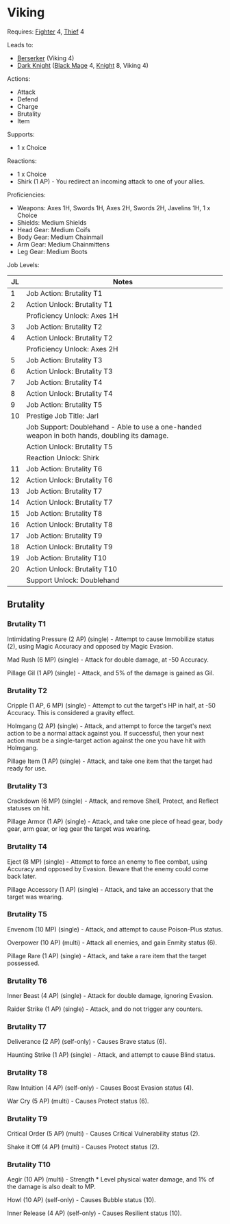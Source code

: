 # Viking

Requires: [Fighter](/Jobs/JobDetails/Fighter.md) 4, [Thief](/Jobs/JobDetails/Thief.md) 4

Leads to:

- [Berserker](/Jobs/JobDetails/Berserker.md) (Viking 4)
- [Dark Knight](/Jobs/JobDetails/DarkKnight.md) ([Black Mage](/Jobs/JobDetails/BlackMage.md) 4, [Knight](/Jobs/JobDetails/Knight.md) 8, Viking 4)

Actions:

- Attack
- Defend
- Charge
- Brutality
- Item

Supports:

- 1 x Choice

Reactions:

- 1 x Choice
- Shirk (1 AP) - You redirect an incoming attack to one of your allies.

Proficiencies:

- Weapons: Axes 1H, Swords 1H, Axes 2H, Swords 2H, Javelins 1H, 1 x Choice
- Shields: Medium Shields
- Head Gear: Medium Coifs
- Body Gear: Medium Chainmail
- Arm Gear: Medium Chainmittens
- Leg Gear: Medium Boots

Job Levels:

| JL | Notes |
| --- | --- |
| 1 | Job Action: Brutality T1
| 2 | Action Unlock: Brutality T1
|   | Proficiency Unlock: Axes 1H
| 3 | Job Action: Brutality T2
| 4 | Action Unlock: Brutality T2
|   | Proficiency Unlock: Axes 2H
| 5 | Job Action: Brutality T3
| 6 | Action Unlock: Brutality T3
| 7 | Job Action: Brutality T4
| 8 | Action Unlock: Brutality T4
| 9 | Job Action: Brutality T5
| 10 | Prestige Job Title: Jarl
|    | Job Support: Doublehand - Able to use a one-handed weapon in both hands, doubling its damage.
|    | Action Unlock: Brutality T5
|    | Reaction Unlock: Shirk
| 11 | Job Action: Brutality T6
| 12 | Action Unlock: Brutality T6
| 13 | Job Action: Brutality T7
| 14 | Action Unlock: Brutality T7
| 15 | Job Action: Brutality T8
| 16 | Action Unlock: Brutality T8
| 17 | Job Action: Brutality T9
| 18 | Action Unlock: Brutality T9
| 19 | Job Action: Brutality T10
| 20 | Action Unlock: Brutality T10
|    | Support Unlock: Doublehand

## Brutality

### Brutality T1

Intimidating Pressure (2 AP) (single) - Attempt to cause Immobilize status (2), using Magic Accuracy and opposed by Magic Evasion.

Mad Rush (6 MP) (single) - Attack for double damage, at -50 Accuracy.

Pillage Gil (1 AP) (single) - Attack, and 5% of the damage is gained as Gil.

### Brutality T2

Cripple (1 AP, 6 MP) (single) - Attempt to cut the target's HP in half, at -50 Accuracy. This is considered a gravity effect.

Holmgang (2 AP) (single) - Attack, and attempt to force the target's next action to be a normal attack against you. If successful, then your next action must be a single-target action against the one you have hit with Holmgang.

Pillage Item (1 AP) (single) - Attack, and take one item that the target had ready for use.

### Brutality T3

Crackdown (6 MP) (single) - Attack, and remove Shell, Protect, and Reflect statuses on hit.

Pillage Armor (1 AP) (single) - Attack, and take one piece of head gear, body gear, arm gear, or leg gear the target was wearing.

### Brutality T4

Eject (8 MP) (single) - Attempt to force an enemy to flee combat, using Accuracy and opposed by Evasion. Beware that the enemy could come back later.

Pillage Accessory (1 AP) (single) - Attack, and take an accessory that the target was wearing.

### Brutality T5

Envenom (10 MP) (single) - Attack, and attempt to cause Poison-Plus status.

Overpower (10 AP) (multi) - Attack all enemies, and gain Enmity status (6).

Pillage Rare (1 AP) (single) - Attack, and take a rare item that the target possessed.

### Brutality T6

Inner Beast (4 AP) (single) - Attack for double damage, ignoring Evasion.

Raider Strike (1 AP) (single) - Attack, and do not trigger any counters.

### Brutality T7

Deliverance (2 AP) (self-only) - Causes Brave status (6).

Haunting Strike (1 AP) (single) - Attack, and attempt to cause Blind status.

### Brutality T8

Raw Intuition (4 AP) (self-only) - Causes Boost Evasion status (4).

War Cry (5 AP) (multi) - Causes Protect status (6).

### Brutality T9

Critical Order (5 AP) (multi) - Causes Critical Vulnerability status (2).

Shake it Off (4 AP) (multi) - Causes Protect status (2).

### Brutality T10

Aegir (10 AP) (multi) - Strength * Level physical water damage, and 1% of the damage is also dealt to MP.

Howl (10 AP) (self-only) - Causes Bubble status (10).

Inner Release (4 AP) (self-only) - Causes Resilient status (10).
